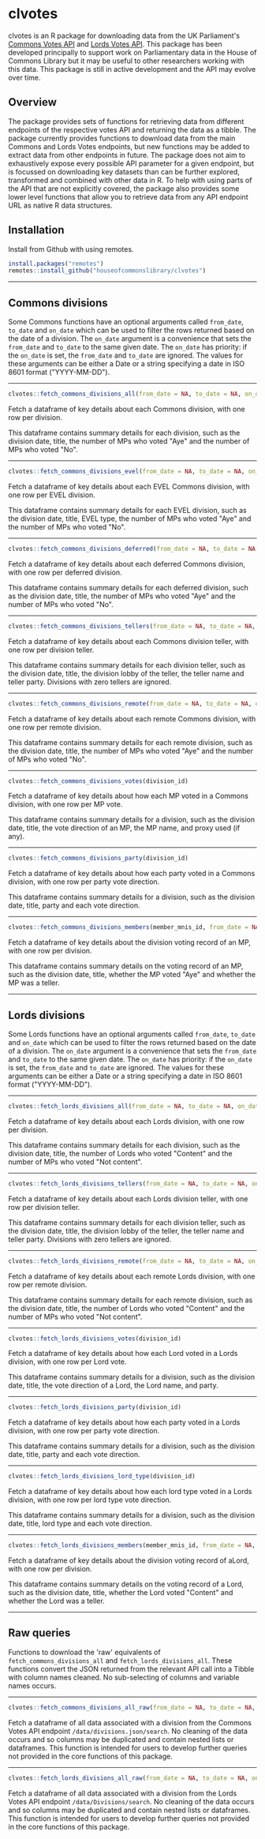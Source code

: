 # clvotes
clvotes is an R package for downloading data from the UK Parliament's [Commons Votes API](https://commonsvotes-api.parliament.uk/swagger/ui/index) and [Lords Votes API](https://lordsvotes-api.parliament.uk/index.html). This package has been developed principally to support work on Parliamentary data in the House of Commons Library but it may be useful to other researchers working with this data. This package is still in active development and the API may evolve over time.

## Overview
The package provides sets of functions for retrieving data from different endpoints of the respective votes API and returning the data as a tibble. The package currently provides functions to download data from the main Commons and Lords Votes endpoints, but new functions may be added to extract data from other endpoints in future. The package does not aim to exhaustively expose every possible API parameter for a given endpoint, but is focussed on downloading key datasets than can be further explored, transformed and combined with other data in R. To help with using parts of the API that are not explicitly covered, the package also provides some lower level functions that allow you to retrieve data from any API endpoint URL as native R data structures.

## Installation
Install from Github with using remotes.

```r
install.packages("remotes")
remotes::install_github("houseofcommonslibrary/clvotes")
```

---

## Commons divisions
Some Commons functions have an optional arguments called ```from_date```, ```to_date``` and ```on_date``` which can be used to filter the rows returned based on the date of a division. The ```on_date``` argument is a convenience that sets the ```from_date``` and ```to_date``` to the same given date. The ```on_date``` has priority: if the ```on_date``` is set, the ```from_date``` and ```to_date``` are ignored. The values for these arguments can be either a Date or a string specifying a date in ISO 8601 format ("YYYY-MM-DD").

---

```r
clvotes::fetch_commons_divisions_all(from_date = NA, to_date = NA, on_date = NA)
```

Fetch a dataframe of key details about each Commons division, with one row per division.

This dataframe contains summary details for each division, such as the division date, title, the number of MPs who voted "Aye" and the number of MPs who voted "No".

---

```r
clvotes::fetch_commons_divisions_evel(from_date = NA, to_date = NA, on_date = NA)
```

Fetch a dataframe of key details about each EVEL Commons division, with one row per EVEL division.

This dataframe contains summary details for each EVEL division, such as the division date, title, EVEL type, the number of MPs who voted "Aye" and the number of MPs who voted "No".

--- 

```r
clvotes::fetch_commons_divisions_deferred(from_date = NA, to_date = NA, on_date = NA)
```

Fetch a dataframe of key details about each deferred Commons division, with one row per deferred division.

This dataframe contains summary details for each deferred division, such as the division date, title, the number of MPs who voted "Aye" and the number of MPs who voted "No".

--- 

```r
clvotes::fetch_commons_divisions_tellers(from_date = NA, to_date = NA, on_date = NA)
```

Fetch a dataframe of key details about each Commons division teller, with one row per division teller.

This dataframe contains summary details for each division teller, such as the division date, title, the division lobby of the teller, the teller name and teller party. Divisions with zero tellers are ignored.

---

```r
clvotes::fetch_commons_divisions_remote(from_date = NA, to_date = NA, on_date = NA)
```

Fetch a dataframe of key details about each remote Commons division, with one row per remote division.

This dataframe contains summary details for each remote division, such as the division date, title, the number of MPs who voted "Aye" and the number of MPs who voted "No".

---

```r
clvotes::fetch_commons_divisions_votes(division_id)
```

Fetch a dataframe of key details about how each MP voted in a Commons division, with one row per MP vote.

This dataframe contains summary details for a division, such as the division date, title, the vote direction of an MP, the MP name, and proxy used (if any).

---

```r
clvotes::fetch_commons_divisions_party(division_id)
```

Fetch a dataframe of key details about how each party voted in a Commons division, with one row per party vote direction.

This dataframe contains summary details for a division, such as the division date, title, party and each vote direction.

--- 

```r
clvotes::fetch_commons_divisions_members(member_mnis_id, from_date = NA, to_date = NA, on_date = NA)
```

Fetch a dataframe of key details about the division voting record of an MP, with one row per division.

This dataframe contains summary details on the voting record of an MP, such as the division date, title, whether the MP voted "Aye" and whether the MP was a teller.

---

## Lords divisions
Some Lords functions have an optional arguments called ```from_date```, ```to_date``` and ```on_date``` which can be used to filter the rows returned based on the date of a division. The ```on_date``` argument is a convenience that sets the ```from_date``` and ```to_date``` to the same given date. The ```on_date``` has priority: if the ```on_date``` is set, the ```from_date``` and ```to_date``` are ignored. The values for these arguments can be either a Date or a string specifying a date in ISO 8601 format ("YYYY-MM-DD").

--- 

```r
clvotes::fetch_lords_divisions_all(from_date = NA, to_date = NA, on_date = NA)
```

Fetch a dataframe of key details about each Lords division, with one row per division.

This dataframe contains summary details for each division, such as the division date, title, the number of Lords who voted "Content" and the number of MPs who voted "Not content".

--- 

```r
clvotes::fetch_lords_divisions_tellers(from_date = NA, to_date = NA, on_date = NA)
```

Fetch a dataframe of key details about each Lords division teller, with one row per division teller.

This dataframe contains summary details for each division teller, such as the division date, title, the division lobby of the teller, the teller name and teller party. Divisions with zero tellers are ignored.

---

```r
clvotes::fetch_lords_divisions_remote(from_date = NA, to_date = NA, on_date = NA)
```

Fetch a dataframe of key details about each remote Lords division, with one row per remote division.

This dataframe contains summary details for each remote division, such as the division date, title, the number of Lords who voted "Content" and the number of MPs who voted "Not content".

---

```r
clvotes::fetch_lords_divisions_votes(division_id)
```

Fetch a dataframe of key details about how each Lord voted in a Lords division, with one row per Lord vote.

This dataframe contains summary details for a division, such as the division date, title, the vote direction of a Lord, the Lord name, and party.

---

```r
clvotes::fetch_lords_divisions_party(division_id)
```

Fetch a dataframe of key details about how each party voted in a Lords division, with one row per party vote direction.

This dataframe contains summary details for a division, such as the division date, title, party and each vote direction.

--- 

```r
clvotes::fetch_lords_divisions_lord_type(division_id)
```

Fetch a dataframe of key details about how each lord type voted in a Lords division, with one row per lord type vote direction.

This dataframe contains summary details for a division, such as the division date, title, lord type and each vote direction.

--- 

```r
clvotes::fetch_lords_divisions_members(member_mnis_id, from_date = NA, to_date = NA, on_date = NA)
```

Fetch a dataframe of key details about the division voting record of aLord, with one row per division.

This dataframe contains summary details on the voting record of a Lord, such as the division date, title, whether the Lord voted "Content" and whether the Lord was a teller.

---

## Raw queries
Functions to download the 'raw' equivalents of `fetch_commons_divisions_all` and `fetch_lords_divisions_all`. These functions convert the JSON returned from the relevant API call into a Tibble with column names cleaned. No sub-selecting of columns and variable names occurs.

---

```r
clvotes::fetch_commons_divisions_all_raw(from_date = NA, to_date = NA, on_date = NA)
```

Fetch a dataframe of all data associated with a division from the Commons Votes API endpoint `/data/divisions.json/search`. No cleaning of the data occurs and so columns may be duplicated and contain nested lists or dataframes. This function is intended for users to develop further queries not provided in the core functions of this package. 

---

```r
clvotes::fetch_lords_divisions_all_raw(from_date = NA, to_date = NA, on_date = NA)
```

Fetch a dataframe of all data associated with a division from the Lords Votes API endpoint `/data/Divisions/search`. No cleaning of the data occurs and so columns may be duplicated and contain nested lists or dataframes. This function is intended for users to develop further queries not provided in the core functions of this package. 
